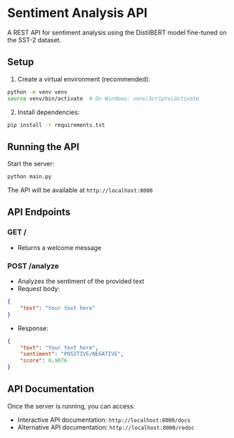 # Sentiment Analysis API

A REST API for sentiment analysis using the DistilBERT model fine-tuned on the SST-2 dataset.

## Setup

1. Create a virtual environment (recommended):
```bash
python -m venv venv
source venv/bin/activate  # On Windows: venv\Scripts\activate
```

2. Install dependencies:
```bash
pip install -r requirements.txt
```

## Running the API

Start the server:
```bash
python main.py
```

The API will be available at `http://localhost:8000`

## API Endpoints

### GET /
- Returns a welcome message

### POST /analyze
- Analyzes the sentiment of the provided text
- Request body:
```json
{
    "text": "Your text here"
}
```
- Response:
```json
{
    "text": "Your text here",
    "sentiment": "POSITIVE/NEGATIVE",
    "score": 0.9876
}
```

## API Documentation

Once the server is running, you can access:
- Interactive API documentation: `http://localhost:8000/docs`
- Alternative API documentation: `http://localhost:8000/redoc` 